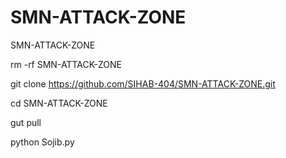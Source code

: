 # SMN-ATTACK-ZONE
SMN-ATTACK-ZONE

rm -rf SMN-ATTACK-ZONE

git clone https://github.com/SIHAB-404/SMN-ATTACK-ZONE.git

cd SMN-ATTACK-ZONE

gut pull

python Sojib.py
